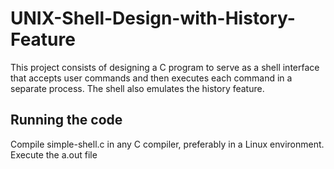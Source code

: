 # UNIX-Shell-Design-with-History-Feature

This project consists of designing a C program to serve as a shell interface that accepts user
commands and then executes each command in a separate process. The shell also emulates the history feature.

## Running the code
Compile simple-shell.c in any C compiler, preferably in a Linux environment. Execute the a.out file
